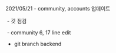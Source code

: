 2021/05/21 - community, accounts 업데이트  

​	-	깃 점검

​	-  community 6, 17 line edit

- git branch backend